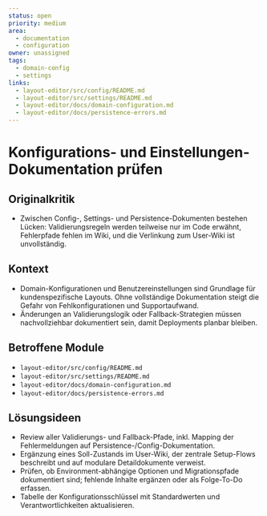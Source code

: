 ```yaml
---
status: open
priority: medium
area:
  - documentation
  - configuration
owner: unassigned
tags:
  - domain-config
  - settings
links:
  - layout-editor/src/config/README.md
  - layout-editor/src/settings/README.md
  - layout-editor/docs/domain-configuration.md
  - layout-editor/docs/persistence-errors.md
---
```


# Konfigurations- und Einstellungen-Dokumentation prüfen

## Originalkritik
- Zwischen Config-, Settings- und Persistence-Dokumenten bestehen Lücken: Validierungsregeln werden teilweise nur im Code erwähnt, Fehlerpfade fehlen im Wiki, und die Verlinkung zum User-Wiki ist unvollständig.

## Kontext
- Domain-Konfigurationen und Benutzereinstellungen sind Grundlage für kundenspezifische Layouts. Ohne vollständige Dokumentation steigt die Gefahr von Fehlkonfigurationen und Supportaufwand.
- Änderungen an Validierungslogik oder Fallback-Strategien müssen nachvollziehbar dokumentiert sein, damit Deployments planbar bleiben.

## Betroffene Module
- `layout-editor/src/config/README.md`
- `layout-editor/src/settings/README.md`
- `layout-editor/docs/domain-configuration.md`
- `layout-editor/docs/persistence-errors.md`

## Lösungsideen
- Review aller Validierungs- und Fallback-Pfade, inkl. Mapping der Fehlermeldungen auf Persistence-/Config-Dokumentation.
- Ergänzung eines Soll-Zustands im User-Wiki, der zentrale Setup-Flows beschreibt und auf modulare Detaildokumente verweist.
- Prüfen, ob Environment-abhängige Optionen und Migrationspfade dokumentiert sind; fehlende Inhalte ergänzen oder als Folge-To-Do erfassen.
- Tabelle der Konfigurationsschlüssel mit Standardwerten und Verantwortlichkeiten aktualisieren.
